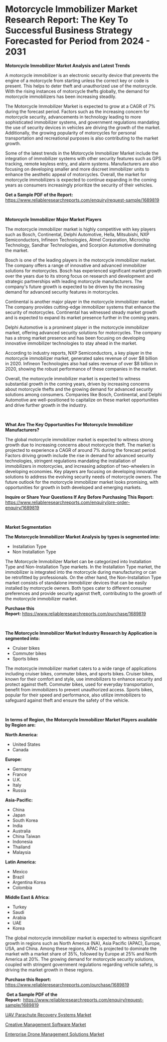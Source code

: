 <p><h1>Motorcycle Immobilizer Market Research Report: The Key To Successful Business Strategy Forecasted for Period from 2024 - 2031</h1></p><p><strong>Motorcycle Immobilizer Market Analysis and Latest Trends</strong></p>
<p><p>A motorcycle immobilizer is an electronic security device that prevents the engine of a motorcycle from starting unless the correct key or code is present. This helps to deter theft and unauthorized use of the motorcycle. With the rising instances of motorcycle thefts globally, the demand for motorcycle immobilizers has been increasing steadily.</p><p>The Motorcycle Immobilizer Market is expected to grow at a CAGR of 7% during the forecast period. Factors such as the increasing concern for motorcycle security, advancements in technology leading to more sophisticated immobilizer systems, and government regulations mandating the use of security devices in vehicles are driving the growth of the market. Additionally, the growing popularity of motorcycles for personal transportation and recreational purposes is also contributing to the market growth.</p><p>Some of the latest trends in the Motorcycle Immobilizer Market include the integration of immobilizer systems with other security features such as GPS tracking, remote keyless entry, and alarm systems. Manufacturers are also focusing on developing smaller and more discreet immobilizer units to enhance the aesthetic appeal of motorcycles. Overall, the market for motorcycle immobilizers is expected to continue expanding in the coming years as consumers increasingly prioritize the security of their vehicles.</p></p>
<p><strong>Get a Sample PDF of the Report:&nbsp;</strong> <a href="https://www.reliableresearchreports.com/enquiry/request-sample/1689819">https://www.reliableresearchreports.com/enquiry/request-sample/1689819</a></p>
<p>&nbsp;</p>
<p><strong>Motorcycle Immobilizer Major Market Players</strong></p>
<p><p>The motorcycle immobilizer market is highly competitive with key players such as Bosch, Continental, Delphi Automotive, Hella, Mitsubishi, NXP Semiconductors, Infineon Technologies, Atmel Corporation, Microchip Technology, Sandhar Technologies, and Scorpion Automotive dominating the market.</p><p>Bosch is one of the leading players in the motorcycle immobilizer market. The company offers a range of innovative and advanced immobilizer solutions for motorcycles. Bosch has experienced significant market growth over the years due to its strong focus on research and development and strategic partnerships with leading motorcycle manufacturers. The company's future growth is expected to be driven by the increasing demand for advanced security features in motorcycles.</p><p>Continental is another major player in the motorcycle immobilizer market. The company provides cutting-edge immobilizer systems that enhance the security of motorcycles. Continental has witnessed steady market growth and is expected to expand its market presence further in the coming years.</p><p>Delphi Automotive is a prominent player in the motorcycle immobilizer market, offering advanced security solutions for motorcycles. The company has a strong market presence and has been focusing on developing innovative immobilizer technologies to stay ahead in the market.</p><p>According to industry reports, NXP Semiconductors, a key player in the motorcycle immobilizer market, generated sales revenue of over $8 billion in 2020. Infineon Technologies also had sales revenue of over $8 billion in 2020, showing the robust performance of these companies in the market.</p><p>Overall, the motorcycle immobilizer market is expected to witness substantial growth in the coming years, driven by increasing concerns about motorcycle thefts and the growing demand for advanced security solutions among consumers. Companies like Bosch, Continental, and Delphi Automotive are well-positioned to capitalize on these market opportunities and drive further growth in the industry.</p></p>
<p>&nbsp;</p>
<p><strong>What Are The Key Opportunities For Motorcycle Immobilizer Manufacturers?</strong></p>
<p><p>The global motorcycle immobilizer market is expected to witness strong growth due to increasing concerns about motorcycle theft. The market is projected to experience a CAGR of around 7% during the forecast period. Factors driving growth include the rise in demand for advanced security technologies, stringent regulations mandating the installation of immobilizers in motorcycles, and increasing adoption of two-wheelers in developing economies. Key players are focusing on developing innovative solutions to address the evolving security needs of motorcycle owners. The future outlook for the motorcycle immobilizer market looks promising, with opportunities for growth in both developed and emerging markets.</p></p>
<p><strong>Inquire or Share Your Questions If Any Before Purchasing This Report:</strong> <a href="https://www.reliableresearchreports.com/enquiry/pre-order-enquiry/1689819">https://www.reliableresearchreports.com/enquiry/pre-order-enquiry/1689819</a></p>
<p>&nbsp;</p>
<p><strong>Market Segmentation</strong></p>
<p><strong>The Motorcycle Immobilizer Market Analysis by types is segmented into:</strong></p>
<p><ul><li>Installation Type</li><li>Non Installation Type</li></ul></p>
<p><p>The Motorcycle Immobilizer Market can be categorized into Installation Type and Non-Installation Type markets. In the Installation Type market, the immobilizer is integrated into the motorcycle during manufacturing or can be retrofitted by professionals. On the other hand, the Non-Installation Type market consists of standalone immobilizer devices that can be easily installed by motorcycle owners. Both types cater to different consumer preferences and provide security against theft, contributing to the growth of the motorcycle immobilizer market.</p></p>
<p><strong>Purchase this Report:&nbsp;</strong><a href="https://www.reliableresearchreports.com/purchase/1689819">https://www.reliableresearchreports.com/purchase/1689819</a></p>
<p>&nbsp;</p>
<p><strong>The Motorcycle Immobilizer Market Industry Research by Application is segmented into:</strong></p>
<p><ul><li>Cruiser bikes</li><li>Commuter bikes</li><li>Sports bikes</li></ul></p>
<p><p>The motorcycle immobilizer market caters to a wide range of applications including cruiser bikes, commuter bikes, and sports bikes. Cruiser bikes, known for their comfort and style, use immobilizers to enhance security and protect against theft. Commuter bikes, used for everyday transportation, benefit from immobilizers to prevent unauthorized access. Sports bikes, popular for their speed and performance, also utilize immobilizers to safeguard against theft and ensure the safety of the vehicle.</p></p>
<p>&nbsp;</p>
<p><strong>In terms of Region, the Motorcycle Immobilizer Market Players available by Region are:</strong></p>
<p>
    <p> <strong> North America: </strong>
        <ul>
            <li>United States</li>
            <li>Canada</li>
        </ul>
        </p> 
    <p> <strong> Europe: </strong>
        <ul>
            <li>Germany</li>
            <li>France</li>
            <li>U.K.</li>
            <li>Italy</li>
            <li>Russia</li>
        </ul>
        </p> 
    <p> <strong> Asia-Pacific: </strong>
        <ul>
            <li>China</li>
            <li>Japan</li>
            <li>South Korea</li>
            <li>India</li>
            <li>Australia</li>
            <li>China Taiwan</li>
            <li>Indonesia</li>
            <li>Thailand</li>
            <li>Malaysia</li>
        </ul>
        </p> 
    <p> <strong> Latin America: </strong>
        <ul>
            <li>Mexico</li>
            <li>Brazil</li>
            <li>Argentina Korea</li>
            <li>Colombia</li>
        </ul>
        </p> 
    <p> <strong> Middle East & Africa: </strong>
        <ul>
            <li>Turkey</li>
            <li>Saudi</li>
            <li>Arabia</li>
            <li>UAE</li>
            <li>Korea</li>
        </ul>
    </p>
    </p>
<p><p>The global motorcycle immobilizer market is expected to witness significant growth in regions such as North America (NA), Asia Pacific (APAC), Europe, USA, and China. Among these regions, APAC is projected to dominate the market with a market share of 35%, followed by Europe at 25% and North America at 20%. The growing demand for motorcycle security solutions, coupled with stringent government regulations regarding vehicle safety, is driving the market growth in these regions.</p></p>
<p><strong>Purchase this Report: </strong><a href="https://www.reliableresearchreports.com/purchase/1689819">https://www.reliableresearchreports.com/purchase/1689819</a></p>
<p>&nbsp;<strong>Get a Sample PDF of the Report:&nbsp;&nbsp;</strong><a href="https://www.reliableresearchreports.com/enquiry/request-sample/1689819">https://www.reliableresearchreports.com/enquiry/request-sample/1689819</a></p>
<p><strong></strong></p>
<p><p><a href="https://github.com/wusalecollins540tpqoz/Market-Research-Report-List-1/blob/main/uav-parachute-recovery-systems-market.md">UAV Parachute Recovery Systems Market</a></p><p><a href="https://github.com/GroverBarry/Market-Research-Report-List-4/blob/main/creative-management-software-market.md">Creative Management Software Market</a></p><p><a href="https://github.com/kathiaseamanalvaradovlprc2h/Market-Research-Report-List-1/blob/main/enterprise-drone-management-solutions-market.md">Enterprise Drone Management Solutions Market</a></p></p>